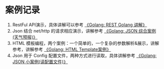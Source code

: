 # 案例记录

1. RestFul API演示，具体讲解可以参考 [《Golang: REST Golang 讲解》](http://www.merlinblog.site/posts/487b8e3a/)
2. Json 结合 net/http 的请求相应演示，讲解参考 [《Golang: JSON 综合案例(天气预报)》](www.merlinblog.site/posts/777e9274/)
3. HTML 模板编程，两个案例：一个简单的，一个复杂的参数解析&展示，讲解参考，讲解参考 [《Golang: HTML Template案例》](www.merlinblog.site/posts/690caed4/)
4. Json 用于 Config 配置文件，两种方式进行读取，具体讲解参考 [《Golang: JSON 小案例(读配置文件)》](http://merlinblog.site/posts/4620296/)
